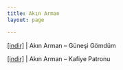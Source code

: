 ```yaml
---
title: Akın Arman
layout: page

---
```

<a href="https://cloud.mail.ru/public/948e0ee8340b/Ak%C4%B1n%20Arman%20-%20G%C3%BCne%C5%9Fi%20G%C3%B6md%C3%BCm" target="_blank">[indir]</a>   |   Akın Arman &#8211; Güneşi Gömdüm

<a href="https://cloud.mail.ru/public/c617bcbc914e/Ak%C4%B1n%20Arman%20-%20Kafiye%20Patronu" target="_blank">[indir]</a>   |   Akın Arman &#8211; Kafiye Patronu